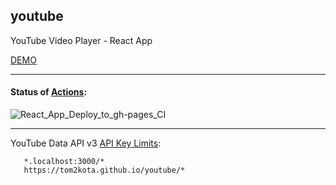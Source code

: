 youtube
---

YouTube Video Player - React App

[DEMO](https://tom2kota.github.io/youtube)

---

#### Status of [Actions](https://github.com/tom2kota/youtube/actions):

![React_App_Deploy_to_gh-pages_CI](https://github.com/tom2kota/youtube/workflows/React_App_Deploy_to_gh-pages_CI/badge.svg)

---

 YouTube Data API v3 [API Key Limits](https://console.developers.google.com/apis/credentials/):

```
   *.localhost:3000/* 
   https://tom2kota.github.io/youtube/*
```
